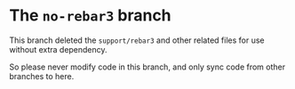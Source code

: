 # The `no-rebar3` branch

This branch deleted the `support/rebar3` and other related files for use without extra dependency.

So please never modify code in this branch, and only sync code from other branches to here.